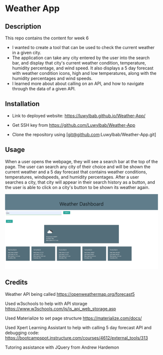 # Weather App

## Description

This repo contains the content for week 6

- I wanted to create a tool that can be used to check the current weather in a given city.
- The application can take any city entered by the user into the search bar, and display that city's current weather condition, temperature, humidity percentage, and wind speed. It also displays a 5 day forecast with weather condition icons, high and low temperatures, along with the humidity percentages and wind speeds.
- I learned more about about calling on an API, and how to navigate through the data of a given API.

## Installation

- Link to deployed website: https://luwylbab.github.io/Weather-App/

- Get SSH key from https://github.com/Luwylbab/Weather-App

- Clone the repository using [git@github.com:Luwylbab/Weather-App.git]


## Usage

When a user opens the webpage, they will see a search bar at the top of the page. The user can search any city of their choice and will be shown the current weather and a 5 day forecast that contains weather conditions, temperatures, windspeeds, and humidity percentages. After a user searches a city, that city will appear in their search history as a button, and the user is able to click on a city's button to be shown its weather again.

 ![screenshot of the webpage](./assets/images/Weather-App.png)

## Credits

Weather API being called
https://openweathermap.org/forecast5

Used w3schools to help with API storage
https://www.w3schools.com/js/js_api_web_storage.asp

Used Materialize to set page structure
https://materialize.com/docs/

Used Xpert Learning Assistant to help with calling 5 day forecast API and debugging code: 
https://bootcampspot.instructure.com/courses/4612/external_tools/313

Tutoring assistance with JQuery from Andrew Hardemon